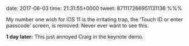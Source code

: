 date: 2017-06-03
time: 21:31:55+0000
tweet: 871117266951131136
%%%

My number one wish for iOS 11 is the irritating trap, the ‘Touch ID or enter passcode’ screen, is removed. Never ever want to see this.

**1 day later:** This just annoyed Craig in the keynote demo.
